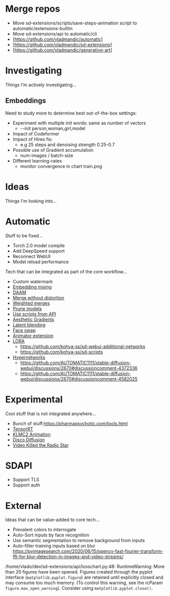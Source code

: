 # Merge repos

- Move sd-extensions/scripts/save-steps-animation script to automatic/extensions-builtin
- Move sd-extensions/api to automatic/cli
- [https://github.com/vladmandic/automatic]
- [https://github.com/vladmandic/sd-extensions]
- [https://github.com/vladmandic/generative-art]

# Investigating

Things I'm actively investigating...

## Embeddings

Need to study more to determine best out-of-the-box settings:
- Experiment with multiple init words: same as number of vectors
  - --init person,woman,girl,model
- Impact of Codeformer
- Impact of Hires fix:
  - e.g 25 steps and denoising strength 0.25-0.7
- Possible use of Gradient accumulation
  - num-images / batch-size
- Different learning-rates
  - monitor convergence in chart train.png

# Ideas

Things I'm looking into...

# Automatic

Stuff to be fixed...

- Torch 2.0 model compile
- Add DeepSpeed support
- Reconnect WebUI
- Model reload performance

Tech that can be integrated as part of the core workflow...

- Custom watermark
- [Embedding mixing](https://github.com/tkalayci71/embedding-inspector)
- [DAAM](https://github.com/kousw/stable-diffusion-webui-daam)
- [Merge without distortion](https://github.com/ogkalu2/Merge-Stable-Diffusion-models-without-distortion)
- [Weighted merges](https://github.com/bbc-mc/sdweb-merge-block-weighted-gui/tree/master)
- [Prune models](https://github.com/Akegarasu/sd-webui-model-converter)
- [Use scripts from API](https://github.com/AUTOMATIC1111/stable-diffusion-webui/pull/6469)
- [Aesthetic Gradients](https://github.com/AUTOMATIC1111/stable-diffusion-webui-aesthetic-gradients)
- [Latent blending](https://github.com/lunarring/latentblending/)
- [Face swap](https://github.com/kex0/batch-face-swap)
- [Animator extension](https://github.com/Animator-Anon/animator_extension)
- [LORA](https://github.com/cloneofsimo/lora)
  - <https://github.com/kohya-ss/sd-webui-additional-networks>
  - <https://github.com/kohya-ss/sd-scripts>
- [Hypernetworks](https://civitai.com/models/4086/luisap-tutorial-hypernetwork-monkeypatch-method)
  - <https://github.com/AUTOMATIC1111/stable-diffusion-webui/discussions/2670#discussioncomment-4372336>
  - <https://github.com/AUTOMATIC1111/stable-diffusion-webui/discussions/2670#discussioncomment-4582025>

# Experimental

Cool stuff that is not integrated anywhere...

- Bunch of stuff:<https://pharmapsychotic.com/tools.html>
- [TensorRT](https://www.photoroom.com/tech/stable-diffusion-25-percent-faster-and-save-seconds/)
- [KLMC2 Animation](https://colab.research.google.com/github/dmarx/notebooks/blob/main/Stable_Diffusion_KLMC2_Animation.ipynb)
- [Disco Diffusion](https://colab.research.google.com/github/alembics/disco-diffusion/blob/main/Disco_Diffusion.ipynb)
- [Video Killed the Radio Star](https://colab.research.google.com/github/dmarx/video-killed-the-radio-star/blob/main/Video_Killed_The_Radio_Star_Defusion.ipynb)

# SDAPI

- Support TLS
- Support auth

# External

Ideas that can be value-added to core tech...

- Prevalent colors to interrogate
- Auto-Sort inputs by face recognition
- Use semantic segmentation to remove background from inputs
- Auto-filter training inputs based on blur  
  <https://pyimagesearch.com/2020/06/15/opencv-fast-fourier-transform-fft-for-blur-detection-in-images-and-video-streams/>

/home/vlado/dev/sd-extensions/api/losschart.py:48: RuntimeWarning: More than 20 figures have been opened. Figures created through the pyplot interface (`matplotlib.pyplot.figure`) are retained until explicitly closed and may consume too much memory. (To control this warning, see the rcParam `figure.max_open_warning`). Consider using `matplotlib.pyplot.close()`.